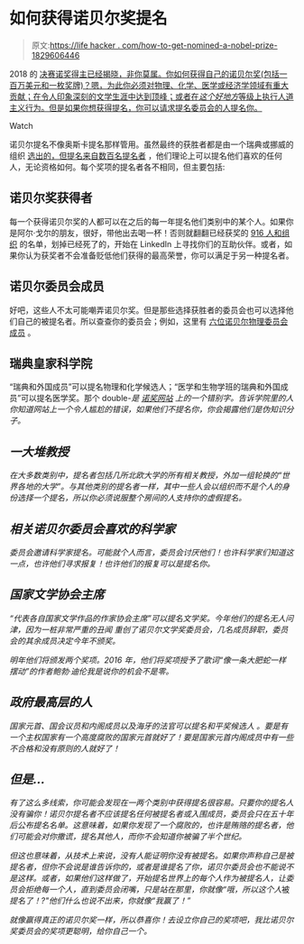 # 如何获得诺贝尔奖提名

> 原文:[https://life hacker . com/how-to-get-nomined-a-nobel-prize-1829606446](https://lifehacker.com/how-to-get-nominated-for-a-nobel-prize-1829606446)

2018 的 [决赛诺奖得主已经揭晓，非你莫属。你如何获得自己的诺贝尔奖(包括一百万美元和一枚奖牌)？嗯，为此你必须对物理、化学、医学或经济学领域有重大贡献；在令人印象深刻的文学生涯中达到顶峰；或者在*这个好地方*等级上执行人道主义行为。但是如果你想获得提名，你可以请求提名委员会的人提名你。](https://www.nytimes.com/2018/10/08/business/economic-science-nobel-prize.html) 

Watch

诺贝尔提名不像奥斯卡提名那样管用。虽然最终的获胜者都是由一个瑞典或挪威的组织 [选出的，但提名来自数百名提名者](https://www.nobelprize.org/frequently-asked-questions/#par5) ，他们理论上可以提名他们喜欢的任何人，无论资格如何。每个奖项的提名者各不相同，但主要包括:

## 诺贝尔奖获得者

每一个获得诺贝尔奖的人都可以在之后的每一年提名他们类别中的某个人。如果你是阿尔·戈尔的朋友，很好，带他出去喝一杯！否则就翻翻已经获奖的 [916 人和组织](https://www.nobelprize.org/prizes/lists/all-nobel-prizes/) 的名单，划掉已经死了的，开始在 LinkedIn 上寻找你们的互助伙伴。或者，如果你认为获奖者不会准备贬低他们获得的最高荣誉，你可以满足于另一种提名者。

## 诺贝尔委员会成员

好吧，这些人不太可能嘲弄诺贝尔奖。但是那些选择获胜者的委员会也可以选择他们自己的被提名者。所以查查你的委员会；例如，这里有 [六位诺贝尔物理委员会成员](https://www.nobelprize.org/prizes/about/the-nobel-committee-for-physics/) 。

## 瑞典皇家科学院

“瑞典和外国成员”可以提名物理和化学候选人；“医学和生物学班的瑞典和外国成员”可以提名医学奖。那个 double-*是 [诺奖网站](https://www.nobelprize.org/nomination/medicine/) 上的一个错别字。告诉学院里的人你知道网站上一个令人尴尬的错误，如果他们不提名你，你会揭露他们是伪知识分子。*

## *一大堆教授*

*在大多数类别中，提名者包括几所北欧大学的所有相关教授，外加一组轮换的“世界各地的大学”。与其他类别的提名者一样，其中一些人会以组织而不是个人的身份选择一个提名，所以你必须说服整个房间的人支持你的虚假提名。*

## *相关诺贝尔委员会喜欢的科学家*

*委员会邀请科学家提名。可能就个人而言，委员会讨厌他们！也许科学家们知道这一点，也许他们寻求报复！也许他们的报复可以是提名你。*

## *国家文学协会主席*

*“代表各自国家文学作品的作家协会主席”可以提名文学奖。今年他们的提名无人问津，因为一桩非常严重的丑闻 重创了诺贝尔文学奖委员会，几名成员辞职，委员会的其余成员决定今年不颁奖。*

*明年他们将颁发两个奖项。2016 年，他们将奖项授予了歌词“像一条大肥蛇一样摆动”的作者鲍勃·迪伦我是说你的机会不是零。*

## *政府最高层的人*

*国家元首、国会议员和内阁成员以及海牙的法官可以提名和平奖候选人 。要是有一个主权国家有一个高度腐败的国家元首就好了！要是国家元首内阁成员中有一些不合格和没有原则的人就好了！*

## *但是...*

*有了这么多线索，你可能会发现在一两个类别中获得提名很容易。只要你的提名人没有骗你！诺贝尔提名者不应该提名任何被提名者或入围成员，委员会只在五十年后公布提名名单。这意味着，如果你发现了一个腐败的，也许是贿赂的提名者，他们可能会对你撒谎，提名其他人，而你不会知道你被骗了半个世纪。*

*但这也意味着，从技术上来说，没有人能证明你没有被提名。如果你声称自己是被提名者，但你不会说是谁告诉你的，或者是谁提名了你，诺贝尔委员会也不能说不是这样。或者，如果他们这样做了，开始提名世界上的每个人作为被提名人，让委员会拒绝每一个人，直到委员会闭嘴，只是站在那里，你就像“哦，所以这个人*被*提名了！?"他们什么也说不出来，你就像“我赢了！”*

*就像赢得真正的诺贝尔奖一样，所以恭喜你！去设立你自己的奖项吧，我比诺贝尔奖委员会的奖项更聪明，给你自己一个。*